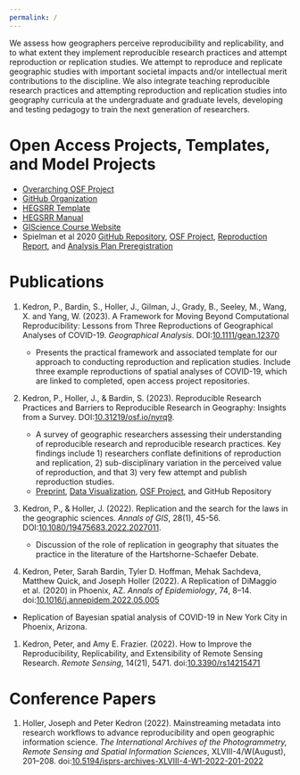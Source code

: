 ```yaml
---
permalink: /
---
```


We assess how geographers perceive reproducibility and replicability, and to what extent they implement reproducible research practices and attempt reproduction or replication studies.
We attempt to reproduce and replicate geographic studies with important societal impacts and/or intellectual merit contributions to the discipline.
We also integrate teaching reproducible research practices and attempting reproduction and replication studies into geography curricula at the undergraduate and graduate levels, developing and testing pedagogy to train the next generation of researchers.

# Open Access Projects, Templates, and Model Projects
- [Overarching OSF Project](https://doi.org/10.17605/OSF.IO/C5A2R)
- [GitHub Organization](https://www.github.com/HEGSRR)
- [HEGSRR Template](https://www.github.com/HEGSRR/HEGSRR-Template)
- [HEGSRR Manual](https://www.github.com/HEGSRR/HEGSRR-Manual)
- [GIScience Course Website](https://opengisci.github.io)
- Spielman et al 2020 [GitHub Repository](https://github.com/HEGSRR/RPl-Spielman-2020), [OSF Project](https://doi.org/10.17605/OSF.IO/DZPE9), [Reproduction Report](https://doi.org/10.17605/OSF.IO/4S62B), and [Analysis Plan Preregistration](https://doi.org/10.17605/OSF.IO/9NTDS)

# Publications

1. Kedron, P., Bardin, S., Holler, J., Gilman, J., Grady, B., Seeley, M., Wang, X. and Yang, W. (2023). A Framework for Moving Beyond Computational Reproducibility: Lessons from Three Reproductions of Geographical Analyses of COVID-19. *Geographical Analysis*. DOI:[10.1111/gean.12370](http://doi.org/10.1111/gean.12370)
   - Presents the practical framework and associated template for our approach to conducting reproduction and replication studies. Include three example reproductions of spatial analyses of COVID-19, which are linked to completed, open access project repositories.

1. Kedron, P., Holler, J., & Bardin, S. (2023). Reproducible Research Practices and Barriers to Reproducible Research in Geography: Insights from a Survey. DOI:[10.31219/osf.io/nyrq9](http://doi.org/10.31219/osf.io/nyrq9).
   - A survey of geographic researchers assessing their understanding of reproducible research and reproducible research practices. Key findings include 1) researchers conflate definitions of reproduction and replication, 2) sub-disciplinary variation in the perceived value of reproduction, and that 3) very few attempt and publish reproduction studies.
   - [Preprint](https://doi.org/10.31219/osf.io/nyrq9), [Data Visualization](https://doi.org/10.17605/OSF.IO/B47XU), [OSF Project](https://doi.org/10.17605/OSF.IO/5YEQ8), and GitHub Repository

1. Kedron, P., & Holler, J. (2022). Replication and the search for the laws in the geographic sciences. *Annals of GIS*, 28(1), 45-56. DOI:[10.1080/19475683.2022.2027011](https://doi.org/10.1080/19475683.2022.2027011).
   - Discussion of the role of replication in geography that situates the practice in the literature of the Hartshorne-Schaefer Debate.

1. Kedron, Peter, Sarah Bardin, Tyler D. Hoffman, Mehak Sachdeva, Matthew Quick, and Joseph Holler (2022). A Replication of DiMaggio et al. (2020) in Phoenix, AZ. *Annals of Epidemiology*, 74, 8–14. doi:[10.1016/j.annepidem.2022.05.005](https://doi.org/10.1016/j.annepidem.2022.05.005)
  - Replication of Bayesian spatial analysis of COVID-19 in New York City in Phoenix, Arizona.

1. Kedron, Peter, and Amy E. Frazier. (2022). How to Improve the Reproducibility, Replicability, and Extensibility of Remote Sensing Research. *Remote Sensing*, 14(21), 5471. doi:[10.3390/rs14215471](https://doi.org/10.3390/rs14215471)

# Conference Papers

1. Holler, Joseph and Peter Kedron (2022). Mainstreaming metadata into research workflows to advance reproducibility and open geographic information science. *The International Archives of the Photogrammetry, Remote Sensing and Spatial Information Sciences*, XLVIII-4/W(August), 201–208. doi:[10.5194/isprs-archives-XLVIII-4-W1-2022-201-2022](https://doi.org/10.5194/isprs-archives-XLVIII-4-W1-2022-201-2022)

